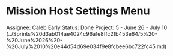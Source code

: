 # Mission Host Settings Menu

Assignee: Caleb Early
Status: Done
Project: 5 - June 26 - July 10 (../Sprints%20d3ab014ae4024c96a1e8ffc2fb453e64/5%20-%20June%2026%20-%20July%2010%20e44d54d69e034f9e8fcbee6bc722fc45.md)